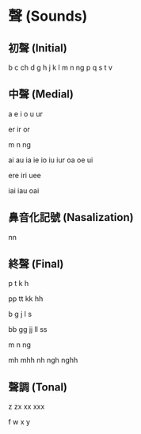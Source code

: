# 聲 (Sounds)

## 初聲 (Initial)

b c ch d g h j k l m n ng p q s t v

## 中聲 (Medial)

a e i o u ur

er ir or

m n ng

ai au ia ie io iu iur oa oe ui

ere iri uee

iai iau oai

## 鼻音化記號 (Nasalization)

nn

## 終聲 (Final)

p t k h

pp tt kk hh

b g j l s

bb gg jj ll ss

m n ng

mh mhh nh ngh nghh

## 聲調 (Tonal)

z zx xx xxx

f w x y
